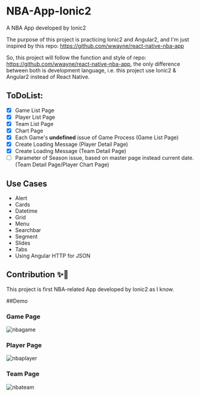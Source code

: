 # NBA-App-Ionic2
A NBA App developed by Ionic2

The purpose of this project is practicing Ionic2 and Angular2, 
and I'm just inspired by this repo: https://github.com/wwayne/react-native-nba-app

So, this project will follow the function and style of repo: https://github.com/wwayne/react-native-nba-app,
the only difference between both is development language, i.e. this project use Ionic2 & Angular2 instead of React Native.

## ToDoList:
- [x] Game List Page
- [x] Player List Page
- [x] Team List Page
- [x] Chart Page
- [x] Each Game's **undefined** issue of Game Process (Game List Page)
- [x] Create Loading Message (Player Detail Page)
- [x] Create Loading Message (Team Detail Page)
- [ ] Parameter of Season issue, based on master page instead current date. (Team Detail Page/Player Chart Page)

## Use Cases
* Alert
* Cards
* Datetime
* Grid
* Menu
* Searchbar
* Segment
* Slides
* Tabs
* Using Angular HTTP for JSON

## Contribution :sparkles::tada:
This project is first NBA-related App developed by Ionic2 as I know.

##Demo
### Game Page
![nbagame](https://cloud.githubusercontent.com/assets/14101724/19098178/c23b03a4-8add-11e6-804c-0dfe6d15ea12.gif)


### Player Page
![nbaplayer](https://cloud.githubusercontent.com/assets/14101724/19098251/4e4d4168-8ade-11e6-9eb3-44c29d8f1f81.gif)


### Team Page
![nbateam](https://cloud.githubusercontent.com/assets/14101724/19098292/92067d98-8ade-11e6-9403-d56d213b64f8.gif)

